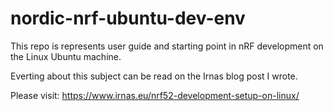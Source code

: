 # nordic-nrf-ubuntu-dev-env
This repo is represents user guide and starting point in nRF development on the Linux Ubuntu machine.

Everting about this subject can be read on the Irnas blog post I wrote.

Please visit: https://www.irnas.eu/nrf52-development-setup-on-linux/

